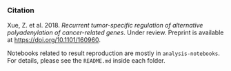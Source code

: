 ### Citation

Xue, Z. et al. 2018. *Recurrent tumor-specific regulation of alternative
polyadenylation of cancer-related genes*. Under review. Preprint is available at
https://doi.org/10.1101/160960.

Notebooks related to result reproduction are mostly in `analysis-notebooks`. For
details, please see the `README.md` inside each folder.
